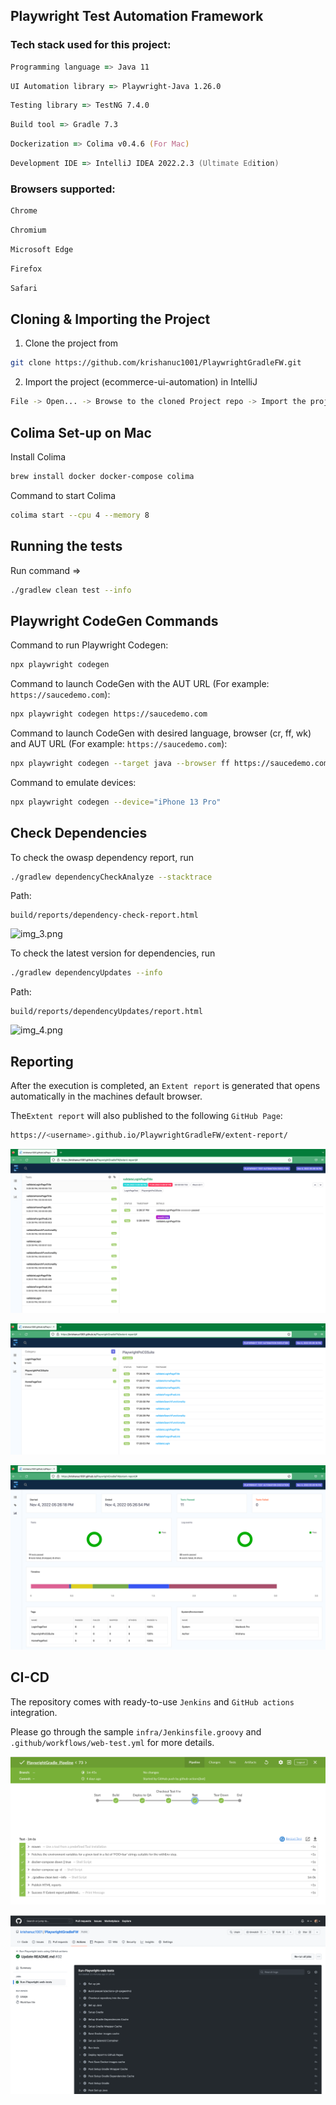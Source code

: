 ## Playwright Test Automation Framework

### Tech stack used for this project:

```zsh
Programming language => Java 11
```

```zsh
UI Automation library => Playwright-Java 1.26.0
```

```zsh
Testing library => TestNG 7.4.0
```


```zsh
Build tool => Gradle 7.3
```

```zsh
Dockerization => Colima v0.4.6 (For Mac)
```

```zsh
Development IDE => IntelliJ IDEA 2022.2.3 (Ultimate Edition)
```

### Browsers supported:

```zsh
Chrome
```

```zsh
Chromium
```

```zsh
Microsoft Edge
```

```zsh
Firefox
```

```zsh
Safari
```

## Cloning & Importing the Project

1. Clone the project from

```zsh
git clone https://github.com/krishanuc1001/PlaywrightGradleFW.git
```

2. Import the project (ecommerce-ui-automation) in IntelliJ

```zsh
File -> Open... -> Browse to the cloned Project repo -> Import the project by selecting build.gradle file
```

## Colima Set-up on Mac

Install Colima

```zsh
brew install docker docker-compose colima
```

Command to start Colima

```zsh
colima start --cpu 4 --memory 8
```


## Running the tests

Run command =>

```zsh
./gradlew clean test --info
```

## Playwright CodeGen Commands

Command to run Playwright Codegen:

```zsh
npx playwright codegen
```

Command to launch CodeGen with the AUT URL (For example: `https://saucedemo.com`):

```zsh
npx playwright codegen https://saucedemo.com
```

Command to launch CodeGen with desired language, browser (cr, ff, wk) and AUT URL (For example: `https://saucedemo.com`):

```zsh
npx playwright codegen --target java --browser ff https://saucedemo.com
```

Command to emulate devices:

```zsh
npx playwright codegen --device="iPhone 13 Pro"
```

## Check Dependencies

To check the owasp dependency report, run

```zsh
./gradlew dependencyCheckAnalyze --stacktrace
```

Path:

```
build/reports/dependency-check-report.html
```

![img_3.png](IdeaProjects/PlaywrightPoCGradle/img_3.png)

To check the latest version for dependencies, run

```zsh
./gradlew dependencyUpdates --info
```

Path:

```
build/reports/dependencyUpdates/report.html
```

![img_4.png](IdeaProjects/PlaywrightPoCGradle/img_4.png)

## Reporting

After the execution is completed, an `Extent report` is generated that opens automatically in the machines default
browser.

The`Extent report` will also published to the following `GitHub Page`:
```zsh
https://<username>.github.io/PlaywrightGradleFW/extent-report/
```

![img.png](img.png)


![img_1.png](img_1.png)


![img_2.png](img_2.png)

## CI-CD

The repository comes with ready-to-use `Jenkins` and `GitHub actions` integration.

Please go through the sample `infra/Jenkinsfile.groovy` and `.github/workflows/web-test.yml` for more details.

![img_5.png](img_5.png)


![img_6.png](img_6.png)
